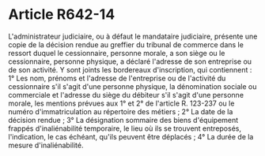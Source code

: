 # Article R642-14

L'administrateur judiciaire, ou à défaut le mandataire judiciaire, présente une copie de la décision rendue au greffier du tribunal de commerce dans le ressort duquel le cessionnaire, personne morale, a son siège ou le cessionnaire, personne physique, a déclaré l'adresse de son entreprise ou de son activité. Y sont joints les bordereaux d'inscription, qui contiennent :   1° Les nom, prénoms et l'adresse de l'entreprise ou de l'activité du cessionnaire s'il s'agit d'une personne physique, la dénomination sociale ou commerciale et l'adresse du siège du débiteur s'il s'agit d'une personne morale, les mentions prévues aux 1° et 2° de l'article R. 123-237 ou le numéro d'immatriculation au répertoire des métiers ;   2° La date de la décision rendue ;   3° La désignation sommaire des biens d'équipement frappés d'inaliénabilité temporaire, le lieu où ils se trouvent entreposés, l'indication, le cas échéant, qu'ils peuvent être déplacés ;   4° La durée de la mesure d'inaliénabilité.